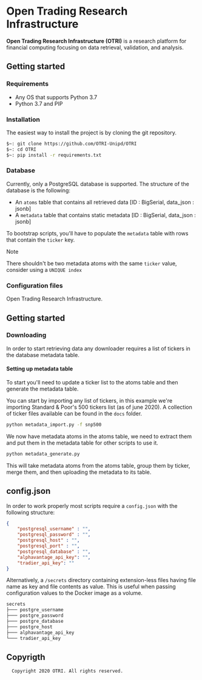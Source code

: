 # Open Trading Research Infrastructure

**Open Trading Research Infrastructure (OTRI)** is a research platform for financial computing focusing on data retrieval, validation, and analysis.

## Getting started

### Requirements

- Any OS that supports Python 3.7
- Python 3.7 and PIP

### Installation

The easiest way to install the project is by cloning the git repository.

```bash
$~: git clone https://github.com/OTRI-Unipd/OTRI
$~: cd OTRI
$~: pip install -r requirements.txt
```

### Database

Currently, only a PostgreSQL database is supported.
The structure of the database is the following:

- An `atoms` table that contains all retrieved data [ID : BigSerial, data_json : jsonb]
- A `metadata` table that contains static metadata [ID : BigSerial, data_json : jsonb]

To bootstrap scripts, you'll have to populate the `metadata` table with rows that contain the `ticker` key.
> [!NOTE]
> There shouldn't be two metadata atoms with the same `ticker` value, consider using a `UNIQUE index`

### Configuration files

Open Trading Research Infrastructure.

## Getting started

### Downloading

In order to start retrieving data any downloader requires a list of tickers in the database metadata table.

#### Setting up metadata table

To start you'll need to update a ticker list to the atoms table and then generate the metadata table.

You can start by importing any list of tickers, in this example we're importing Standard & Poor's 500 tickers list (as of june 2020).
A collection of ticker files available can be found in the `docs` folder.

```bash
python metadata_import.py -f snp500
```

We now have metadata atoms in the atoms table, we need to extract them and put them in the metadata table for other scripts to use it.

```bash
python metadata_generate.py
```

This will take metadata atoms from the atoms table, group them by ticker, merge them, and then uploading the metadata to its table.

## config.json

In order to work properly most scripts require a `config.json` with the following structure:

```JSON
{
    "postgresql_username" : "",
    "postgresql_password" : "",
    "postgresql_host" : "",
    "postgresql_port" : "",
    "postgresql_database" : "",
    "alphavantage_api_key": "",
    "tradier_api_key": ""
}
```

Alternatively, a `/secrets` directory containing extension-less files having file name as key and file contents as value. This is useful when passing configuration values to the Docker image as a volume.

```bash
secrets
├─── postgre_username
├─── postgre_password
├─── postgre_database
├─── postgre_host
├─── alphavantage_api_key
└─── tradier_api_key
```

## Copyrigth

```txt
  Copyright 2020 OTRI. All rights reserved.
```
